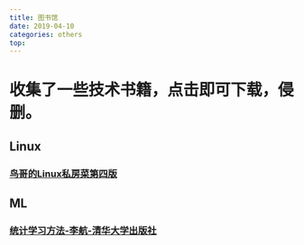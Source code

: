 ```yaml
---
title: 图书馆
date: 2019-04-10
categories: others
top: 
---
```




# 收集了一些技术书籍，点击即可下载，侵删。

## Linux

### [**鸟哥的Linux私房菜第四版**](https://github.com/freshchen/hexo-resource-for-docker/raw/master/blog/resource/books/%E9%B8%9F%E5%93%A5%E7%9A%84Linux%E7%A7%81%E6%88%BF%E8%8F%9C%E7%AC%AC%E5%9B%9B%E7%89%88.pdf)



## ML

### [**统计学习方法-李航-清华大学出版社**](https://github.com/freshchen/hexo-resource-for-docker/raw/master/blog/resource/books/%E7%BB%9F%E8%AE%A1%E5%AD%A6%E4%B9%A0%E6%96%B9%E6%B3%95-%E6%9D%8E%E8%88%AA-%E6%B8%85%E5%8D%8E%E5%A4%A7%E5%AD%A6%E5%87%BA%E7%89%88%E7%A4%BE-2012.pdf)

